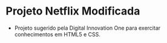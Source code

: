 # Projeto Netflix Modificada

- Projeto sugerido pela Digital Innovation One para exercitar
conhecimentos em HTML5 e CSS.
